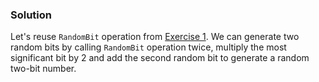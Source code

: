 ﻿### Solution

Let's reuse `RandomBit` operation from [Exercise 1](#Exercise-1:-Generate-a-single-random-bit).
We can generate two random bits by calling `RandomBit` operation twice, multiply the most significant bit by 2 and add the second random bit to generate a random two-bit number.
